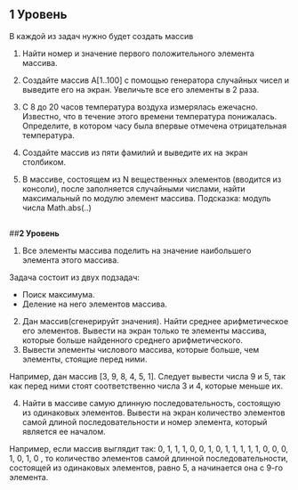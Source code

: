## **1 Уровень**

В каждой из задач нужно будет создать массив
1) Найти номер и значение первого положительного элемента массива.

3) Создайте массив А[1..100] с помощью генератора случайных чисел и выведите его на экран. Увеличьте все его элементы в 2 раза.
4) С 8 до 20 часов температура воздуха измерялась ежечасно. Известно, что в течение этого времени температура понижалась. Определите, в котором часу была впервые отмечена отрицательная температура.
5) Создайте массив из пяти фамилий и выведите их на экран столбиком.
6) В массиве, состоящем из N вещественных элементов (вводится из консоли), после заполняется случайными числами, 
найти максимальный по модулю элемент массива. Подсказка: модуль числа Math.abs(..)

##

##**2 Уровень** 


1) Все элементы массива поделить на значение наибольшего элемента этого массива.

Задача состоит из двух подзадач:

- Поиск максимума.
- Деление на него элементов массива.
2) Дан массив(сгенерируйт значения). Найти среднее арифметическое его элементов. Вывести на экран только те элементы массива, которые больше найденного среднего арифметического.
3) Вывести элементы числового массива, которые больше, чем элементы, стоящие перед ними.

Например, дан массив [3, 9, 8, 4, 5, 1]. Следует вывести числа 9 и 5, так как перед ними стоят соответственно числа 3 и 4, которые меньше их.

4) Найти в массиве самую длинную последовательность, состоящую из одинаковых элементов. Вывести на экран количество элементов самой длиной последовательности и номер элемента, который является ее началом.

Например, если массив выглядит так:
0, 1, 1, 1, 0, 0, 1, 0, 1, 1, 1, 1, 1, 0, 0, 0, 1, 0, 1, 0
, то количество элементов самой длинной последовательности, состоящей из одинаковых элементов, равно 5, а начинается она с 9-го элемента.